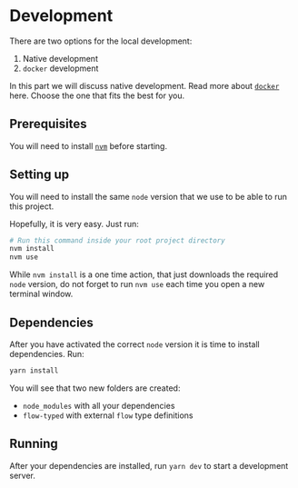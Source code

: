 # Development

There are two options for the local development:

1. Native development
2. `docker` development

In this part we will discuss native development. 
Read more about [`docker`](docker.md) here.
Choose the one that fits the best for you.

## Prerequisites

You will need to install [`nvm`](https://github.com/creationix/nvm/blob/master/README.md) before starting.

## Setting up

You will need to install the same `node` version that we use to be able to run this project.

Hopefully, it is very easy. Just run:

```bash
# Run this command inside your root project directory
nvm install
nvm use
```

While `nvm install` is a one time action, that just downloads the required `node` version, do not forget to run `nvm use` each time you open a new terminal window.

## Dependencies

After you have activated the correct `node` version it is time to install dependencies. Run:

```bash
yarn install
```

You will see that two new folders are created:

* `node_modules` with all your dependencies
* `flow-typed` with external `flow` type definitions

## Running

After your dependencies are installed, run `yarn dev` to start a development server.

